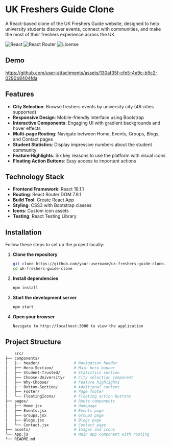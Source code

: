 # UK Freshers Guide Clone

A React-based clone of the UK Freshers Guide website, designed to help university students discover events, connect with communities, and make the most of their freshers experience across the UK.

![React](https://img.shields.io/badge/React-19.1.1-blue)
![React Router](https://img.shields.io/badge/React_Router-7.9.1-orange)
![License](https://img.shields.io/badge/License-MIT-green)

##  Demo

https://github.com/user-attachments/assets/130af35f-cfe5-4e9c-b5c2-0290b8404fda


##  Features

- **City Selection**: Browse freshers events by university city (46 cities supported)
- **Responsive Design**: Mobile-friendly interface using Bootstrap
- **Interactive Components**: Engaging UI with gradient backgrounds and hover effects
- **Multi-page Routing**: Navigate between Home, Events, Groups, Blogs, and Contact pages
- **Student Statistics**: Display impressive numbers about the student community
- **Feature Highlights**: Six key reasons to use the platform with visual icons
- **Floating Action Buttons**: Easy access to important actions

##  Technology Stack

- **Frontend Framework**: React 19.1.1
- **Routing**: React Router DOM 7.9.1
- **Build Tool**: Create React App
- **Styling**: CSS3 with Bootstrap classes
- **Icons**: Custom icon assets
- **Testing**: React Testing Library

##  Installation

Follow these steps to set up the project locally:

1. **Clone the repository**
   ```bash
   git clone https://github.com/your-username/uk-freshers-guide-clone.git
   cd uk-freshers-guide-clone

2. **Install dependencies**
   ```bash
   npm install

3. **Start the development server**
   ```bash
   npm start

4. **Open your browser**
   ```bash
   Navigate to http://localhost:3000 to view the application

## Project Structure

```bash
	src/
├── components/
│   ├── header/               # Navigation header
│   ├── Hero-Section/         # Main hero banner
│   ├── Student-Trusted/      # Statistics section
│   ├── Choose-University/    # City selection component
│   ├── Why-Choose/           # Feature highlights
│   ├── Bottom-Section/       # Additional content
│   ├── Footer/               # Page footer
│   └── FloatingIcons/        # Floating action buttons
├── pages/                    # Route components
│   ├── Home.jsx              # Homepage
│   ├── Events.jsx            # Events page
│   ├── Groups.jsx            # Groups page
│   ├── Blogs.jsx             # Blogs page
│   └── Contact.jsx           # Contact page
├── assets/                   # Images and icons
└── App.js                    # Main app component with routing
└── README.md


   
